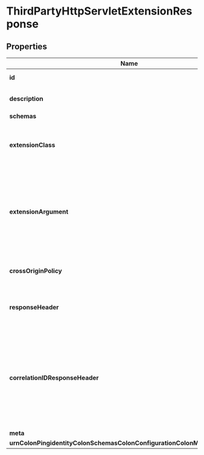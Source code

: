 

# ThirdPartyHttpServletExtensionResponse


## Properties

| Name | Type | Description | Notes |
|------------ | ------------- | ------------- | -------------|
|**id** | **String** | Name of the HTTP Servlet Extension |  |
|**description** | **String** | A description for this HTTP Servlet Extension |  [optional] |
|**schemas** | **List&lt;EnumthirdPartyHttpServletExtensionSchemaUrn&gt;** |  |  |
|**extensionClass** | **String** | The fully-qualified name of the Java class providing the logic for the Third Party HTTP Servlet Extension. |  |
|**extensionArgument** | **List&lt;String&gt;** | The set of arguments used to customize the behavior for the Third Party HTTP Servlet Extension. Each configuration property should be given in the form &#39;name&#x3D;value&#39;. |  [optional] |
|**crossOriginPolicy** | **String** | The cross-origin request policy to use for the HTTP Servlet Extension. |  [optional] |
|**responseHeader** | **List&lt;String&gt;** | Specifies HTTP header fields and values added to response headers for all requests. |  [optional] |
|**correlationIDResponseHeader** | **String** | Specifies the name of the HTTP response header that will contain a correlation ID value. Example values are \&quot;Correlation-Id\&quot;, \&quot;X-Amzn-Trace-Id\&quot;, and \&quot;X-Request-Id\&quot;. |  [optional] |
|**meta** | [**MetaMeta**](MetaMeta.md) |  |  [optional] |
|**urnColonPingidentityColonSchemasColonConfigurationColonMessagesColon20** | [**MetaUrnPingidentitySchemasConfigurationMessages20**](MetaUrnPingidentitySchemasConfigurationMessages20.md) |  |  [optional] |



